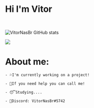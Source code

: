 # Hi I'm Vitor
<br/>

![VitorNasBr GitHub stats](https://github-readme-stats.vercel.app/api?username=VitorNasBr&show_icons=true&theme=dark)  

<img src="https://discord.c99.nl/widget/theme-3/396468587398823938.png" float="left"> 


# About me:

```
- 💦I'm currently working on a project!
 
- 👊If you need help you can call me!
 
- 😴Studying....

- 🧾Discord: VitorNasBr#5742
```
<br/>





<!-- ![Top Langs](https://github-readme-stats.vercel.app/api/top-langs/?username=VitorNasBr&langs_count=8&theme=dark) -->
